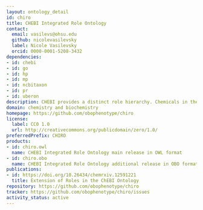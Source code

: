 ```yaml
---
layout: ontology_detail
id: chiro
title: CHEBI Integrated Role Ontology
contact:
  email: vasilevs@ohsu.edu
  github: nicolevasilevsky
  label: Nicole Vasilevsky
  orcid: 0000-0001-5208-3432
dependencies:
- id: chebi
- id: go
- id: hp
- id: mp
- id: ncbitaxon
- id: pr
- id: uberon
description: CHEBI provides a distinct role hierarchy. Chemicals in the structural hierarchy are connected via a 'has role' relation. CHIRO provides links from these roles to useful other classes in other ontologies. This will allow direct connection between chemical structures (small molecules, drugs) and what they do. This could be formalized using 'capable of', in the same way Uberon and the Cell Ontology link structures to processes.
domain: chemistry and biochemistry
homepage: https://github.com/obophenotype/chiro
license:
  label: CC0 1.0
  url: http://creativecommons.org/publicdomain/zero/1.0/
preferredPrefix: CHIRO
products:
- id: chiro.owl
  name: CHEBI Integrated Role Ontology main release in OWL format
- id: chiro.obo
  name: CHEBI Integrated Role Ontology additional release in OBO format
publications:
- id: https://doi.org/10.26434/chemrxiv.12591221
  title: Extension of Roles in the ChEBI Ontology
repository: https://github.com/obophenotype/chiro
tracker: https://github.com/obophenotype/chiro/issues
activity_status: active
---
```

